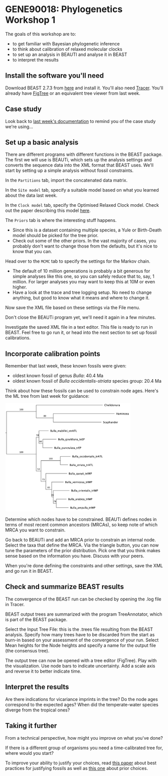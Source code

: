 # GENE90018: Phylogenetics Workshop 1

The goals of this workshop are to:
- to get familiar with Bayesian phylogenetic inference
- to think about calibration of relaxed molecular clocks
- to set up an analysis in BEAUTI and analyse it in BEAST
- to interpret the results

## Install the software you'll need

Download BEAST 2.7.3 from [here](https://www.beast2.org/) and install it. You'll also need [Tracer](https://github.com/beast-dev/tracer/releases/latest). You'll already have [FigTree](https://github.com/rambaut/figtree/releases) or an equivalent tree viewer from last week.

## Case study

Look back to [last week's documentation](../workshop1/) to remind you of the case study we're using...

## Set up a basic analysis

There are different programs with different functions in the BEAST package.
The first we will use is BEAUTi, which sets up the analysis settings and converts the sequence data into the XML format that BEAST uses. We'll start by setting up a simple analysis without fossil constraints.

In the `Partitions` tab, import the concatenated data matrix.

In the `Site model` tab, specify a suitable model based on what you learned about the data last week.

In the `Clock model` tab, specify the Optimised Relaxed Clock model. Check out the paper describing this model [here](https://doi.org/10.1371/journal.pcbi.1008322).

The `Priors` tab is where the interesting stuff happens.
- Since this is a dataset containing multiple species, a Yule or Birth-Death model should be picked for the tree prior.
- Check out some of the other priors. In the vast majority of cases, you probably don't want to change those from the defaults, but it's nice to know that you can.

Head over to the `MCMC` tab to specify the settings for the Markov chain.
- The default of 10 million generations is probably a bit generous for simple analyses like this one, so you can safely reduce that to, say, 1 million. For larger analyses you may want to keep this at 10M or even higher.
- Have a look at the trace and tree logging setup. No need to change anything, but good to know what it means and where to change it.

Now save the XML file based on these settings via the File menu.

Don't close the BEAUTi program yet, we'll need it again in a few minutes. 

Investigate the saved XML file in a text editor. This file is ready to run in BEAST. Feel free to go run it, or head into the next section to set up fossil calibrations.

## Incorporate calibration points

Remember that last week, these known fossils were given:
- oldest known fossil of genus *Bulla*: 40.4 Ma
- oldest known fossil of *Bulla occidentalis-striata* species group: 20.4 Ma

Think about how these fossils can be used to constrain node ages. Here's the ML tree from last week for guidance:

<img src="tree.png" width="400" alt="Image of Bulla species">


Determine which nodes have to be constrained. BEAUTi defines nodes in terms of most recent common ancestors (MRCAs), so keep note of which MRCA you want to constrain.

Go back to BEAUTi and add an MRCA prior to constrain an internal node. Select the taxa that define the MRCA. Via the triangle button, you can now tune the parameters of the prior distribution. Pick one that you think makes sense based on the information you have. Discuss with your peers. 

When you're done defining the constraints and other settings, save the XML and go run it in BEAST.

## Check and summarize BEAST results

The convergence of the BEAST run can be checked by opening the .log file in Tracer.

BEAST output trees are summarized with the program TreeAnnotator, which is part of the BEAST package.

Select the Input Tree File: this is the .trees file resulting from the BEAST analysis. Specify how many trees have to be discarded from the start as burn-in based on your assessment of the convergence of your run. Select Mean heights for the Node heights and specify a name for the output file (the consensus tree).

The output tree can now be opened with a tree editor (FigTree). Play with the visualization. Use node bars to indicate uncertainty. Add a scale axis and reverse it to better indicate time.

## Interpret the results

Are there indications for vicariance imprints in the tree? Do the node ages correspond to the expected ages? When did the temperate-water species diverge from the tropical ones?

## Taking it further

From a technical perspective, how might you improve on what you've done?

If there is a different group of organisms you need a time-calibrated tree for, where would you start?

To improve your ability to justify your choices, read [this paper](https://doi.org/10.1093/sysbio/syr107) about best practices for justifying fossils as well as [this one](https://doi.org/10.1093/sysbio/syp035) about prior choices.